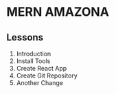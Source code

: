 # MERN AMAZONA

## Lessons

1. Introduction
2. Install Tools
3. Create React App
4. Create Git Repository
5. Another Change